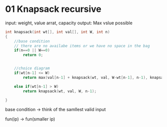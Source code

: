 # 01 Knapsack recursive

input: weight, value arrat, capacity
output: Max vslue possible

```cpp
int knapsack(int wt[], int val[], int W, int n)
{
    //base condition
    // there are no availabe items or we have no space in the bag
    if(n==0 || W==0)
        return 0;


    //choice diagram
    if(wt[n-1] <= W)
        return max(val[n-1] + knapsack(wt, val, W-wt[n-1], n-1), knapsack(wt, val, W, n-1));

    else if(wt[n-1] > W)
        return knapsack(wt, val, W, n-1);

}
```

base condition -> think of the samllest valid input

fun(ip) -> fun(smaller ip)
